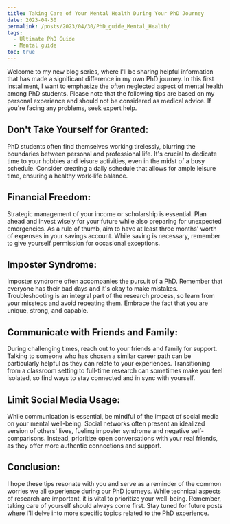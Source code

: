 ```yaml
---
title: Taking Care of Your Mental Health During Your PhD Journey
date: 2023-04-30
permalink: /posts/2023/04/30/PhD_guide_Mental_Health/
tags:
  - Ultimate PhD Guide
  - Mental guide
toc: true
---
```

Welcome to my new blog series, where I'll be sharing helpful information that has made a significant difference in my own PhD journey. In this first installment, I want to emphasize the often neglected aspect of mental health among PhD students. Please note that the following tips are based on my personal experience and should not be considered as medical advice. If you're facing any problems, seek expert help.

## Don't Take Yourself for Granted:
   PhD students often find themselves working tirelessly, blurring the boundaries between personal and professional life. It's crucial to dedicate time to your hobbies and leisure activities, even in the midst of a busy schedule. Consider creating a daily schedule that allows for ample leisure time, ensuring a healthy work-life balance.

## Financial Freedom:
   Strategic management of your income or scholarship is essential. Plan ahead and invest wisely for your future while also preparing for unexpected emergencies. As a rule of thumb, aim to have at least three months' worth of expenses in your savings account. While saving is necessary, remember to give yourself permission for occasional exceptions.
    
## Imposter Syndrome:
   Imposter syndrome often accompanies the pursuit of a PhD. Remember that everyone has their bad days and it's okay to make mistakes. Troubleshooting is an integral part of the research process, so learn from your missteps and avoid repeating them. Embrace the fact that you are unique, strong, and capable.
    
## Communicate with Friends and Family:
   During challenging times, reach out to your friends and family for support. Talking to someone who has chosen a similar career path can be particularly helpful as they can relate to your experiences. Transitioning from a classroom setting to full-time research can sometimes make you feel isolated, so find ways to stay connected and in sync with yourself.

## Limit Social Media Usage:
   While communication is essential, be mindful of the impact of social media on your mental well-being. Social networks often present an idealized version of others' lives, fueling imposter syndrome and negative self-comparisons. Instead, prioritize open conversations with your real friends, as they offer more authentic connections and support.

## Conclusion:
I hope these tips resonate with you and serve as a reminder of the common worries we all experience during our PhD journeys. While technical aspects of research are important, it is vital to prioritize your well-being. Remember, taking care of yourself should always come first. Stay tuned for future posts where I'll delve into more specific topics related to the PhD experience.
